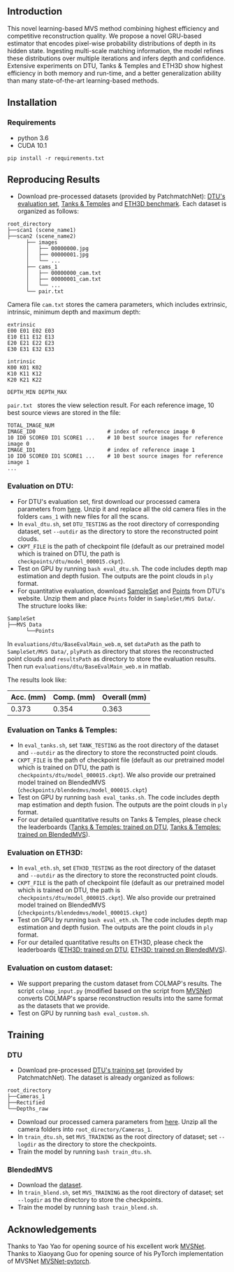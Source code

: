 

## Introduction
This novel learning-based MVS method combining highest efficiency and competitive reconstruction quality. We propose a novel GRU-based estimator that encodes pixel-wise probability distributions of depth in its hidden state. Ingesting multi-scale matching information, the model refines these distributions over multiple iterations and infers depth and confidence. Extensive experiments on DTU, Tanks & Temples and ETH3D show highest efficiency in both memory and run-time, and a better generalization ability than many state-of-the-art learning-based methods. 


## Installation
### Requirements
* python 3.6
* CUDA 10.1

```
pip install -r requirements.txt
```

## Reproducing Results
* Download pre-processed datasets (provided by PatchmatchNet): [DTU's evaluation set](https://drive.google.com/file/d/1jN8yEQX0a-S22XwUjISM8xSJD39pFLL_/view?usp=sharing), [Tanks & Temples](https://drive.google.com/file/d/1gAfmeoGNEFl9dL4QcAU4kF0BAyTd-r8Z/view?usp=sharing) and [ETH3D benchmark](https://polybox.ethz.ch/index.php/s/pmTGWobErOnhEg0). Each dataset is organized as follows:
```
root_directory
├──scan1 (scene_name1)
├──scan2 (scene_name2) 
      ├── images                 
      │   ├── 00000000.jpg       
      │   ├── 00000001.jpg       
      │   └── ...                
      ├── cams_1                   
      │   ├── 00000000_cam.txt   
      │   ├── 00000001_cam.txt   
      │   └── ...                
      └── pair.txt  
```

Camera file ``cam.txt`` stores the camera parameters, which includes extrinsic, intrinsic, minimum depth and maximum depth:
```
extrinsic
E00 E01 E02 E03
E10 E11 E12 E13
E20 E21 E22 E23
E30 E31 E32 E33

intrinsic
K00 K01 K02
K10 K11 K12
K20 K21 K22

DEPTH_MIN DEPTH_MAX 
```
``pair.txt `` stores the view selection result. For each reference image, 10 best source views are stored in the file:
```
TOTAL_IMAGE_NUM
IMAGE_ID0                       # index of reference image 0 
10 ID0 SCORE0 ID1 SCORE1 ...    # 10 best source images for reference image 0 
IMAGE_ID1                       # index of reference image 1
10 ID0 SCORE0 ID1 SCORE1 ...    # 10 best source images for reference image 1 
...
``` 


### Evaluation on DTU:
* For DTU's evaluation set, first download our processed camera parameters from [here](https://drive.google.com/file/d/10iFOAfGhVV-0evFj4ygy0Cxb6EKJKFqh/view?usp=sharing). Unzip it and replace all the old camera files in the folders ``cams_1`` with new files for all the scans.
* In ``eval_dtu.sh``, set `DTU_TESTING` as the root directory of corresponding dataset, set `--outdir` as the directory to store the reconstructed point clouds.
* `CKPT_FILE` is the path of checkpoint file (default as our pretrained model which is trained on DTU, the path is `checkpoints/dtu/model_000015.ckpt`). 
* Test on GPU by running `bash eval_dtu.sh`. The code includes depth map estimation and depth fusion. The outputs are the point clouds in `ply` format. 
* For quantitative evaluation, download [SampleSet](http://roboimagedata.compute.dtu.dk/?page_id=36) and [Points](http://roboimagedata.compute.dtu.dk/?page_id=36) from DTU's website. Unzip them and place `Points` folder in `SampleSet/MVS Data/`. The structure looks like:
```
SampleSet
├──MVS Data
      └──Points
```
In ``evaluations/dtu/BaseEvalMain_web.m``, set `dataPath` as the path to `SampleSet/MVS Data/`, `plyPath` as directory that stores the reconstructed point clouds and `resultsPath` as directory to store the evaluation results. Then run ``evaluations/dtu/BaseEvalMain_web.m`` in matlab.


The results look like:

| Acc. (mm) | Comp. (mm) | Overall (mm) |
|-----------|------------|--------------|
| 0.373     | 0.354      | 0.363        |


### Evaluation on Tanks & Temples:
* In ``eval_tanks.sh``, set `TANK_TESTING` as the root directory of the dataset and `--outdir` as the directory to store the reconstructed point clouds. 
* `CKPT_FILE` is the path of checkpoint file (default as our pretrained model which is trained on DTU, the path is `checkpoints/dtu/model_000015.ckpt`). We also provide our pretrained model trained on BlendedMVS (`checkpoints/blendedmvs/model_000015.ckpt`)
* Test on GPU by running `bash eval_tanks.sh`. The code includes depth map estimation and depth fusion. The outputs are the point clouds in `ply` format. 
* For our detailed quantitative results on Tanks & Temples, please check the leaderboards ([Tanks & Temples: trained on DTU](https://www.tanksandtemples.org/details/2566/), [Tanks & Temples: trained on BlendedMVS](https://www.tanksandtemples.org/details/2679/)).

### Evaluation on ETH3D:
* In ``eval_eth.sh``, set `ETH3D_TESTING` as the root directory of the dataset and `--outdir` as the directory to store the reconstructed point clouds. 
* `CKPT_FILE` is the path of checkpoint file (default as our pretrained model which is trained on DTU, the path is `checkpoints/dtu/model_000015.ckpt`). We also provide our pretrained model trained on BlendedMVS (`checkpoints/blendedmvs/model_000015.ckpt`)
* Test on GPU by running `bash eval_eth.sh`. The code includes depth map estimation and depth fusion. The outputs are the point clouds in `ply` format. 
* For our detailed quantitative results on ETH3D, please check the leaderboards ([ETH3D: trained on DTU](https://www.eth3d.net/result_details?id=368), [ETH3D: trained on BlendedMVS](https://www.eth3d.net/result_details?id=379)).

### Evaluation on custom dataset:
* We support preparing the custom dataset from COLMAP's results. The script ``colmap_input.py`` (modified based on the script from [MVSNet](https://github.com/YoYo000/MVSNet)) converts COLMAP's sparse reconstruction results into the same format as the datasets that we provide. 
* Test on GPU by running `bash eval_custom.sh`.

## Training
### DTU
* Download pre-processed [DTU's training set](https://polybox.ethz.ch/index.php/s/ugDdJQIuZTk4S35) (provided by PatchmatchNet). The dataset is already organized as follows:
```
root_directory
├──Cameras_1
├──Rectified
└──Depths_raw
```
* Download our processed camera parameters from [here](https://drive.google.com/file/d/1DAAFXV6bZx0NNWFQMwoSeWMt5mr64myD/view?usp=sharing). Unzip all the camera folders into `root_directory/Cameras_1`.
* In ``train_dtu.sh``, set `MVS_TRAINING` as the root directory of dataset; set `--logdir` as the directory to store the checkpoints. 
* Train the model by running `bash train_dtu.sh`.

### BlendedMVS
* Download the [dataset](https://1drv.ms/u/s!Ag8Dbz2Aqc81gVDgxb8MDGgoV74S?e=hJKlvV).
* In ``train_blend.sh``, set `MVS_TRAINING` as the root directory of dataset; set `--logdir` as the directory to store the checkpoints. 
* Train the model by running `bash train_blend.sh`.

## Acknowledgements
Thanks to Yao Yao for opening source of his excellent work [MVSNet](https://github.com/YoYo000/MVSNet). Thanks to Xiaoyang Guo for opening source of his PyTorch implementation of MVSNet [MVSNet-pytorch](https://github.com/xy-guo/MVSNet_pytorch).
